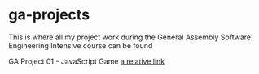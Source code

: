 # ga-projects

This is where all my project work during the General Assembly Software Engineering Intensive course can be found

GA Project 01 - JavaScript Game
[a relative link](01-Javascript-Game/index.html)
